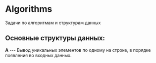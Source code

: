 # Algorithms
Задачи по алгоритмам и структурам данных
 
## Основные структуры данных:
**A** --- Вывод уникальных элементов по одному на строке, в порядке появления во входных данных.


